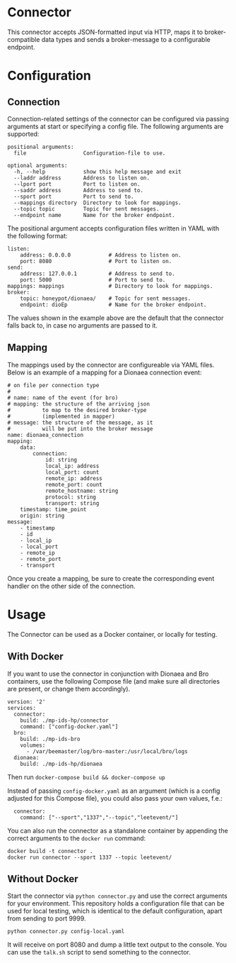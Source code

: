 # Connector

This connector accepts JSON-formatted input via HTTP, maps it to broker-compatible data types and sends a broker-message to a configurable endpoint.

# Configuration
## Connection
Connection-related settings of the connector can be configured via passing arguments at start or specifying a config file. The following arguments are supported:

```
positional arguments:
  file                  Configuration-file to use.

optional arguments:
  -h, --help            show this help message and exit
  --laddr address       Address to listen on.
  --lport port          Port to listen on.
  --saddr address       Address to send to.
  --sport port          Port to send to.
  --mappings directory  Directory to look for mappings.
  --topic topic         Topic for sent messages.
  --endpoint name       Name for the broker endpoint.
```

The positional argument accepts configuration files written in YAML with the following format:

```
listen:
    address: 0.0.0.0            # Address to listen on.
    port: 8080                  # Port to listen on.
send:
    address: 127.0.0.1          # Address to send to.
    port: 5000                  # Port to send to.
mappings: mappings              # Directory to look for mappings.
broker:
    topic: honeypot/dionaea/    # Topic for sent messages.
    endpoint: dioEp             # Name for the broker endpoint.
```
The values shown in the example above are the default that the connector falls back to, in case no arguments are passed to it.

## Mapping
The mappings used by the connector are configureable via YAML files. Below is an example of a mapping for a Dionaea connection event:

```
# on file per connection type
#
# name: name of the event (for bro)
# mapping: the structure of the arriving json
#          to map to the desired broker-type
#          (implemented in mapper)
# message: the structure of the message, as it
#          will be put into the broker message
name: dionaea_connection
mapping:
    data:
        connection:
            id: string
            local_ip: address
            local_port: count
            remote_ip: address
            remote_port: count
            remote_hostname: string
            protocol: string
            transport: string
    timestamp: time_point
    origin: string
message:
    - timestamp
    - id
    - local_ip
    - local_port
    - remote_ip
    - remote_port
    - transport
```

Once you create a mapping, be sure to create the corresponding event handler on the other side of the connection.

# Usage
The Connector can be used as a Docker container, or locally for testing.

## With Docker

If you want to use the connector in conjunction with Dionaea and Bro containers, use the following Compose file (and make sure all directories are present, or change them accordingly).

```
version: '2'
services:
  connector:
    build: ./mp-ids-hp/connector
    command: ["config-docker.yaml"] 
  bro:
    build: ./mp-ids-bro
    volumes:
      - /var/beemaster/log/bro-master:/usr/local/bro/logs
  dionaea:
    build: ./mp-ids-hp/dionaea
```

Then run `docker-compose build && docker-compose up`

Instead of passing `config-docker.yaml` as an argument (which is a config adjusted for this Compose file), you could also pass your own values, f.e.: 
```
  connector:
    command: ["--sport","1337","--topic","leetevent/"]
```

You can also run the connector as a standalone container by appending the correct arguments to the `docker run` command:

```
docker build -t connector .
docker run connector --sport 1337 --topic leetevent/
```

## Without Docker

Start the connector via `python connector.py` and use the correct arguments for your environment. This repository holds a configuration file that can be used for local testing, which is identical to the default configuration, apart from sending to port 9999.

`python connector.py config-local.yaml`

It will receive on port 8080 and dump a little text output to the console.
You can use the `talk.sh` script to send something to the connector.


